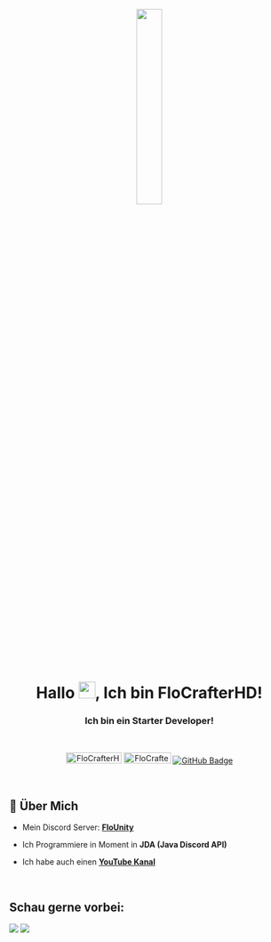 <p align="center">
<a href="#"><img width="30%" height="auto" src="https://cdn.discordapp.com/attachments/985551183479463998/1001856009670758470/coding2.gif" height="175px"/></a>
</p>

<h1 align="center">Hallo <img src="https://raw.githubusercontent.com/MartinHeinz/MartinHeinz/master/wave.gif" width="30px" height="30px">, Ich bin FloCrafterHD!</h1>
<h3 align="center">Ich bin ein Starter Developer!</h3>

<br>


<p align="center">
        <a href="https://youtube.com/@flocrafterhd"><img src="https://img.shields.io/youtube/channel/views/UCGvcLOmPKMv4JstBZezFkHA?label=YouTube&logo=YouTube&style=flat-square" alt="FloCrafterHD" width="100" height="20"/></a>
    <a href="https://dsc.gg/flounity"><img src="https://img.shields.io/badge/Discord-7488cd?style=for-the-badge&logo=discord&logoColor=white" alt="FloCrafterHD#6462" width="85" height="20"/></a>
    <a href="https://github.com/flocrafterhd?tab=followers"><img src="https://img.shields.io/github/followers/flocrafterhd?label=Followers&style=social" alt="GitHub Badge"></a>
</p>



<br>

## 🔎 Über Mich

- Mein Discord Server: **[FloUnity](https://dsc.gg/flounity)**

- Ich Programmiere in Moment in **JDA (Java Discord API)**

- Ich habe auch einen **[YouTube Kanal](https://www.youtube.com/@FloCrafterHD)**

<br/>

## Schau gerne vorbei:
<p align="left">

<a href = "https://www.youtube.com/@FloCrafterHD"><img src="https://img.icons8.com/fluent/48/000000/youtube.png"/></a>
<a href = "https://linktr.ee/flocrafterhd"><img src="https://img.icons8.com/color/48/000000/linktree.png"/></a>
